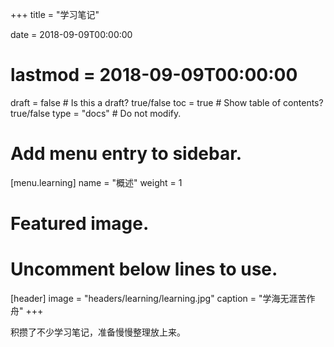 +++
title = "学习笔记"

date = 2018-09-09T00:00:00
# lastmod = 2018-09-09T00:00:00

draft = false  # Is this a draft? true/false
toc = true  # Show table of contents? true/false
type = "docs"  # Do not modify.

# Add menu entry to sidebar.
[menu.learning]
  name = "概述"
  weight = 1

# Featured image.
# Uncomment below lines to use.
[header]
 image = "headers/learning/learning.jpg"
 caption = "学海无涯苦作舟"
+++

积攒了不少学习笔记，准备慢慢整理放上来。
